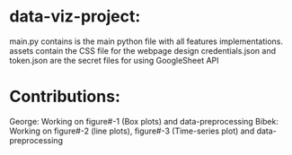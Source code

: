 # data-viz-project:
main.py contains is the main python file with all features implementations.
assets contain the CSS file for the webpage design
credentials.json and token.json are the secret files for using GoogleSheet API



# Contributions:
George: Working on figure#-1 (Box plots) and data-preprocessing
Bibek: Working on figure#-2 (line plots), figure#-3 (Time-series plot) and data-preprocessing

